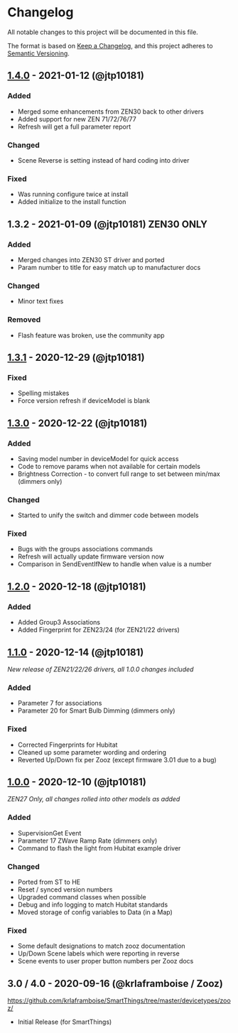 # Changelog
All notable changes to this project will be documented in this file.

The format is based on [Keep a Changelog](https://keepachangelog.com/en/1.0.0/),
and this project adheres to [Semantic Versioning](https://semver.org/spec/v2.0.0.html).

## [1.4.0] - 2021-01-12 (@jtp10181)
  ### Added
  - Merged some enhancements from ZEN30 back to other drivers
  - Added support for new ZEN 71/72/76/77
  - Refresh will get a full parameter report
  ### Changed
  - Scene Reverse is setting instead of hard coding into driver
  ### Fixed
  - Was running configure twice at install
  - Added initialize to the install function

## 1.3.2 - 2021-01-09 (@jtp10181) ZEN30 ONLY
  ### Added
  - Merged changes into ZEN30 ST driver and ported
  - Param number to title for easy match up to manufacturer docs
  ### Changed
  - Minor text fixes
  ### Removed
  - Flash feature was broken, use the community app

## [1.3.1] - 2020-12-29 (@jtp10181)
  ### Fixed
  - Spelling mistakes
  - Force version refresh if deviceModel is blank

## [1.3.0] - 2020-12-22 (@jtp10181)
  ### Added
  - Saving model number in deviceModel for quick access
  - Code to remove params when not available for certain models
  - Brightness Correction - to convert full range to set between min/max (dimmers only)
  ### Changed
  -  Started to unify the switch and dimmer code between models
  ### Fixed
  - Bugs with the groups associations commands
  - Refresh will actually update firmware version now
  - Comparison in SendEventIfNew to handle when value is a number

## [1.2.0] - 2020-12-18 (@jtp10181)
  ### Added
  - Added Group3 Associations
  - Added Fingerprint for ZEN23/24 (for ZEN21/22 drivers)

## [1.1.0] - 2020-12-14 (@jtp10181)
*New release of ZEN21/22/26 drivers, all 1.0.0 changes included*
  ### Added
  - Parameter 7 for associations
  - Parameter 20 for Smart Bulb Dimming (dimmers only)
  ### Fixed
  - Corrected Fingerprints for Hubitat
  - Cleaned up some parameter wording and ordering
  - Reverted Up/Down fix per Zooz (except firmware 3.01 due to a bug)

## [1.0.0] - 2020-12-10 (@jtp10181)
*ZEN27 Only, all changes rolled into other models as added*
  ### Added
  - SupervisionGet Event
  - Parameter 17 ZWave Ramp Rate (dimmers only)
  - Command to flash the light from Hubitat example driver
  ### Changed
  - Ported from ST to HE
  - Reset / synced version numbers
  - Upgraded command classes when possible
  - Debug and info logging to match Hubitat standards
  - Moved storage of config variables to Data (in a Map)
  ### Fixed
  - Some default designations to match zooz documentation
  - Up/Down Scene labels which were reporting in reverse
  - Scene events to user proper button numbers per Zooz docs

## 3.0 / 4.0 - 2020-09-16 (@krlaframboise / Zooz)
https://github.com/krlaframboise/SmartThings/tree/master/devicetypes/zooz/
  - Initial Release (for SmartThings)

[Unreleased]: https://github.com/jtp10181/Hubitat/compare/zooz-v1.4.0...HEAD
[1.4.0]: https://github.com/jtp10181/Hubitat/compare/zooz-v1.3.1...zooz-v1.4.0
[1.3.1]: https://github.com/jtp10181/Hubitat/compare/zooz-v1.3.0...zooz-v1.3.1
[1.3.0]: https://github.com/jtp10181/Hubitat/compare/zooz-v1.2.0...zooz-v1.3.0
[1.2.0]: https://github.com/jtp10181/Hubitat/compare/zooz-v1.1.0...zooz-v1.2.0
[1.1.0]: https://github.com/jtp10181/Hubitat/compare/zooz-v1.0.0...zooz-v1.1.0
[1.0.0]: https://github.com/jtp10181/Hubitat/releases/tag/zooz-v1.0.0
